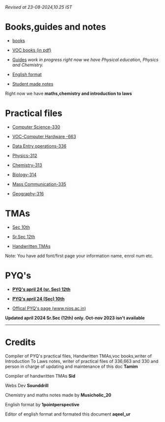*Revised at
23-08-2024,10.25 IST*
# Books,guides and notes

- [books](https://nios.ac.in/online-course-material.aspx)

- [VOC books (in pdf)](https://drive.google.com/drive/folders/10yjMKD5XLDjPqNbYba6V1L-EvabkRTi)

- [Guides]( https://drive.google.com/drive/folders/1Y4fr5EDyuxpoapeeQHkqvkki11fdBeZV) *work in progress right now we have Physical education, Physics and  Chemistry.*
- [English format](https://drive.google.com/file/d/16_x7g3z3xabTg_a1eRRZBhVV8LLhFiD1/view?usp=drivesdk)

- [Student made notes](https://drive.google.com/drive/folders/1vXLyIQTRAoP_jEQ0eZRUijmr0Wnux_dn)

Right now we have **maths,chemistry and introduction to laws**

# Practical files 

- [Computer Science-330](https://drive.google.com/drive/folders/11q-CZ_ZrJzB3wU-klxCRyhASJv_VIoQ_)

- [VOC-Computer Hardware -663](https://drive.google.com/drive/folders/11eGz1VegBsV__1TscayN7ATEHLTkF04O)

- [Data Entry operations-336](https://drive.google.com/drive/folders/11mK_9Yh_m6UkxUXbic-We-H6SNwUCMDd)

- [Physics-312](https://drive.google.com/file/d/1B9Yh26xWQt3eFkhQK-nzPKMMVIPkqZ5r/view?usp=drivesdk)
- [Chemistry-313](https://drive.google.com/file/d/1B9TzkCS1fOwDLkYGRB_2pfO2ThQ9fJNP/view?usp=drivesdk)

- [Biology-314](https://drive.google.com/file/d/1B9tbmsOODQAoU8PWchWjCT801nsQR37k/view?usp=drivesdk)
- [Mass Communication-335](https://drive.google.com/file/d/10MQXshxbdzUpaDKg1AQ1YELTH5g0ixv1/view?usp=drivesdk)
- [Geography-316](https://drive.google.com/file/d/1BdssxglXR_rF4UaQrsI3g_P9kazh7Ty8/view?usp=drivesdk)
# TMAs
- [Sec 10th](https://drive.google.com/drive/folders/1jvxqUL-eb--M7UuknJfnYwwLbWdYifCB)

- [Sr.Sec 12th](https://drive.google.com/drive/folders/1lgKI4azmOY9-DN0Zln9z8rwQw7pZ3mGq)

- [Handwritten TMAs](https://drive.google.com/drive/folders/1eFHUKAtpzh-rBjDm4k4zfn3_AZmu0Byh)

Note: You have add font/first page your information name, enrol num etc.
# PYQ's
- [**PYQ's april 24 (sr. Sec) 12th**](https://drive.google.com/drive/folders/1pPiI4xloWBmxJ05zej-b-WDO2KzyKlnr)

- [**PYQ's april 24 (Sec) 10th**](https://drive.google.com/drive/folders/1TeVxkTpZndUQNLPmUMGjQaekqa6-D7QC) 

- [Offical PYQ's page (www.nios.ac.in)](https://nios.ac.in/student-information-section/question-paper-of-previous-year-examination-academic.aspx)

**Updated april 2024 Sr.Sec (12th) only. Oct-nov 2023 isn't available**
_______________
# Credits 
Compiler of PYQ's practical files, Handwritten TMAs,voc books,writer of Introduction To Laws notes, writer of practical files of 336,663 and 330 and person in charge of updating and maintenance of this doc
**Tamim**

Compiler of handwritten TMAs **Sid**

Webs Dev **Sounddrill**

Chemistry and maths notes made by **Musicholic_20**

English format by **1pointperspective**

Editor of english format and formated this document 
**aqeel_ur** 
